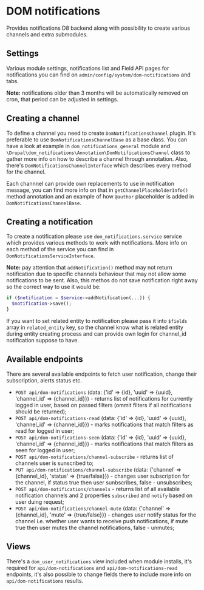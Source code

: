 # DOM notifications
Provides notifications D8 backend along with possibility to create various channels and extra submodules.

## Settings
Various module settings, notifications list and Field API pages for notifications you can find on `admin/config/system/dom-notifications` and tabs.

**Note:** notifications older than 3 months will be automatically removed on cron, that period can be adjusted in settings.

## Creating a channel
To define a channel you need to create `DomNotificationsChannel` plugin. It's preferable to use `DomNotificationsChannelBase` as a base class.
You can have a look at example in `dom_notifications_general` module and `\Drupal\dom_notifications\Annotation\DomNotificationsChannel` class to gather more info on how to describe a channel through annotation.
Also, there's `DomNotificationsChannelInterface` which describes every method for the channel.

Each channnel can provide own replacements to use in notification message, you can find more info on that in `getChannelPlaceholderInfo()` method annotation and an example of how `@author` placeholder is added in `DomNotificationsChannelBase`.

## Creating a notification
To create a notification please use `dom_notifications.service` service which provides various methods to work with notifications.
More info on each method of the service you can find in `DomNotificationsServiceInterface`.

**Note:** pay attention that `addNotification()` method may not return notification due to specific channels behaviour that may not allow some notifications to be sent. Also, this methos do not save notification right away so the correct way to use it would be:

```php
if ($notification = $service->addNotification(...)) {
  $notification->save();
}
```

If you want to set related entity to notification please pass it into `$fields` array in `related_entity` key, so the channel know what is related entity during entity creating process and can provide own login for channel_id notification suppose to have. 

## Available endpoints
There are several available endpoints to fetch user notification, change their subscription, alerts status etc.

* `POST api/dom-notifications` (data: {'id' => {id}, 'uuid' => {uuid}, 'channel_id' => {channel_id}}) - returns list of notifications for currently logged in user, based on passed filters (ommit filters if all notifications should be returned);
* `POST api/dom-notifications-read` (data: {'id' => {id}, 'uuid' => {uuid}, 'channel_id' => {channel_id}}) - marks notifications that match filters as read for logged in user;
* `POST api/dom-notifications-seen` (data: {'id' => {id}, 'uuid' => {uuid}, 'channel_id' => {channel_id}}) - marks notifications that match filters as seen for logged in user;
* `POST api/dom-notifications/channel-subscribe` - returns list of channels user is sunscribed to;
* `PUT api/dom-notifications/channel-subscribe` (data: {'channel' => {channel_id}, 'status' => {true/false}}) - changes user subscription for the channel, if status true then user sunbscribes, false - unsubscribes;
* `POST api/dom-notifications/channels` - returns list of all available notification channels and 2 properties `subscribed` and `notify` based on user duing request;
* `POST api/dom-notifications/channel-mute` (data: {'channel' => {channel_id}, 'mute' => {true/false}}) - changes user notify status for the channel i.e. whether user wants to receive push notifications, if mute true then user mutes the channel notifications, false - unmutes;

## Views
There's a `dom_user_notifications` view included when module installs, it's required for `api/dom-notifications` and `api/dom-notifications-read` endpoints, it's also possible to change fields there to include more info on `api/dom-notifications` results.
